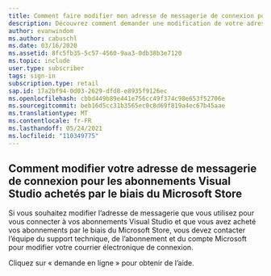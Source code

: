 ```yaml
---
title: Comment faire modifier mon adresse de messagerie de connexion pour mon abonnement au détail Visual Studio ?
description: Découvrez comment demander une modification de votre adresse de connexion Visual Studio pour les abonnements acquis via le Microsoft Store
author: evanwindom
ms.author: cabuschl
ms.date: 03/16/2020
ms.assetid: 8fc5fb35-5c57-4560-9aa3-0db38b3e7120
ms.topic: include
user.type: subscriber
tags: sign-in
subscription.type: retail
sap.id: 17a2bf94-0d03-2629-dfd8-e8935f9126ec
ms.openlocfilehash: cbbd449b89e441e756cc49f374c98e653f52706e
ms.sourcegitcommit: beb16d5cc31b3565ec0c8d69f819a4ec67b45aae
ms.translationtype: MT
ms.contentlocale: fr-FR
ms.lasthandoff: 05/24/2021
ms.locfileid: "110349775"
---
```

## <a name="how-to-change-your-sign-in-email-address-for-visual-studio-subscriptions-purchased-through-the-microsoft-store"></a>Comment modifier votre adresse de messagerie de connexion pour les abonnements Visual Studio achetés par le biais du Microsoft Store
Si vous souhaitez modifier l’adresse de messagerie que vous utilisez pour vous connecter à vos abonnements Visual Studio et que vous avez acheté vos abonnements par le biais du Microsoft Store, vous devez contacter l’équipe du support technique, de l’abonnement et du compte Microsoft pour modifier votre courrier électronique de connexion. 

Cliquez sur « demande en ligne » pour obtenir de l’aide.